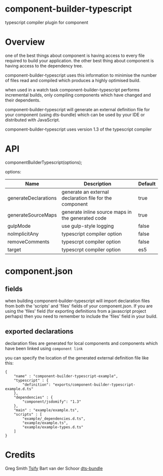 component-builder-typescript
============================

typescript compiler plugin for component

# Overview #

one of the best things about component is having access to every file required to
build your application. the other best thing about component is having access to the
dependency tree. 

component-builder-typescript uses this information to minimise the number of files read
and compiled which produces a highly optimised build.

when used in a watch task component-builder-typescript performs incremental builds, 
only compiling components which have changed and their dependents.

component-builder-typescript  will generate an external definition file for your component
(using dts-bundle) which can be used by your IDE or distributed with JavaScript.

component-builder-typescript uses version 1.3 of the typescript compiler

# API #

componentBuilderTypescript(options);

options:

Name         			| Description												| Default
------------------------|-----------------------------------------------------------|-----------
generateDeclarations	| generate an external declaration file for the component 	| true
generateSourceMaps		| generate inline source maps in the generated code 		| true
gulpMode				| use gulp-style logging									| false
noImplicitAny			| typescript compiler option 								| false
removeComments			| typescrpt compiler option							 		| false
target					| typescrpt compiler option									| es5

# component.json #

## fields ##
when building component-builder-typescript will import declaration files from both 
the 'scripts' and 'files' fields of your component.json. If you are using the 'files'
field (for exporting definitions from a javascript project perhaps) then you need to 
remember to include the 'files' field in your build.

## exported declarations ##
declaration files are generated for local components and components which have been linked using
`component link`

you can specify the location of the generated external definition file like this:

```
{
    "name" : "component-builder-typescript-example",
    "typescript" : {
        "definition": "exports/component-builder-typescript-example.d.ts"
    },
    "dependencies" : {
        "component/jsdomify": "1.3"
    },
    "main" : "example/example.ts",
    "scripts" : [
        "example/_dependencies.d.ts",
        "example/example.ts",
        "example/example-types.d.ts"  
    ]
}
```

# Credits #

Greg Smith [Tsify](https://github.com/smrq/tsify)
Bart van der Schoor [dts-bundle](https://github.com/TypeStrong/dts-bundle)

